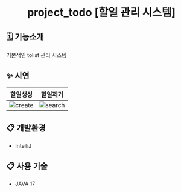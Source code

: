 <div align="center">
  
# project_todo [할일 관리 시스템]

</div>

## 🗓 기능소개
기본적인 tolist 관리 시스템

## ✨ 시연

|할일생성|할일제거|
|------|---|
|![create]( )|![search]( )|



## :clipboard: 개발환경

* IntelliJ

## :clipboard: 사용 기술

* JAVA 17
